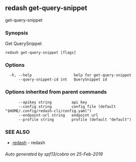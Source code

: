 ## redash get-query-snippet

get-query-snippet

### Synopsis

Get QuerySnippet

```
redash get-query-snippet [flags]
```

### Options

```
  -h, --help                   help for get-query-snippet
      --query-snippet-id int   QuerySnippet id
```

### Options inherited from parent commands

```
      --apikey string         api key
      --config string         config file (default "$HOME/.config/redash-cli/config.yaml")
      --endpoint-url string   endpoint url
      --profile string        profile (default "default")
```

### SEE ALSO

* [redash](redash.md)	 - redash

###### Auto generated by spf13/cobra on 25-Feb-2019
